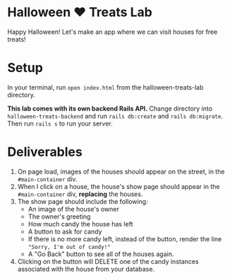 # Halloween ♥︎ Treats Lab 
Happy Halloween! Let's make an app where we can visit houses for free treats!

# Setup
In your terminal, run `open index.html` from the halloween-treats-lab directory.

**This lab comes with its own backend Rails API.** Change directory into `halloween-treats-backend` and run `rails db:create` and `rails db:migrate`. Then run `rails s` to run your server.

# Deliverables
1. On page load, images of the houses should appear on the street, in the `#main-container` div.
2. When I click on a house, the house's show page should appear in the `#main-container` div, **replacing** the houses. 
3. The show page should include the following:
    - An image of the house's owner
    - The owner's greeting
    - How much candy the house has left
    - A button to ask for candy
    - If there is no more candy left, instead of the button, render the line `"Sorry, I'm out of candy!"`
    - A "Go Back" button to see all of the houses again. 
4. Clicking on the button will DELETE one of the candy instances associated with the house from your database.

